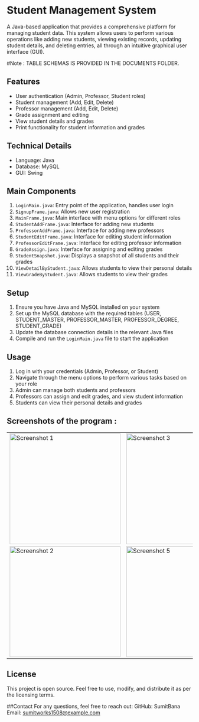 # Student Management System

A Java-based application that provides a comprehensive platform for managing student data. This system allows users to perform various operations like adding new students, viewing existing records, updating student details, and deleting entries, all through an intuitive graphical user interface (GUI).

#Note : TABLE SCHEMAS IS PROVIDED IN THE DOCUMENTS FOLDER.

## Features

- User authentication (Admin, Professor, Student roles)
- Student management (Add, Edit, Delete)
- Professor management (Add, Edit, Delete)
- Grade assignment and editing
- View student details and grades
- Print functionality for student information and grades

## Technical Details

- Language: Java
- Database: MySQL
- GUI: Swing

## Main Components

1. `LoginMain.java`: Entry point of the application, handles user login
2. `SignupFrame.java`: Allows new user registration
3. `MainFrame.java`: Main interface with menu options for different roles
4. `StudentAddFrame.java`: Interface for adding new students
5. `ProfessorAddFrame.java`: Interface for adding new professors
6. `StudentEditFrame.java`: Interface for editing student information
7. `ProfessorEditFrame.java`: Interface for editing professor information
8. `GradeAssign.java`: Interface for assigning and editing grades
9. `StudentSnapshot.java`: Displays a snapshot of all students and their grades
10. `ViewDetailByStudent.java`: Allows students to view their personal details
11. `ViewGradeByStudent.java`: Allows students to view their grades

## Setup

1. Ensure you have Java and MySQL installed on your system
2. Set up the MySQL database with the required tables (USER, STUDENT_MASTER, PROFESSOR_MASTER, PROFESSOR_DEGREE, STUDENT_GRADE)
3. Update the database connection details in the relevant Java files
4. Compile and run the `LoginMain.java` file to start the application

## Usage

1. Log in with your credentials (Admin, Professor, or Student)
2. Navigate through the menu options to perform various tasks based on your role
3. Admin can manage both students and professors
4. Professors can assign and edit grades, and view student information
5. Students can view their personal details and grades

## Screenshots of the program :
<table>
  <tr>
    <td><img src="https://github.com/user-attachments/assets/2c2dc2f2-cb5a-4842-ad11-8c9cdebdec21" alt="Screenshot 1" width="300"></td>
    <td><img src="https://github.com/user-attachments/assets/42135a66-c429-4a40-9a3a-e3f292074d2c" alt="Screenshot 3" width="300"></td>
    <td><img src="https://github.com/user-attachments/assets/9faf2eb6-6ede-4130-9f92-87a3c0c1a101" alt="Screenshot 4" width="300"></td>
  </tr>
  <tr>
    <td><img src="https://github.com/user-attachments/assets/47cd6a30-af09-445f-885a-a1e85b049d04" alt="Screenshot 2" width="300"></td>
    <td><img src="https://github.com/user-attachments/assets/28d7d8a4-79ae-4a48-86d6-abd881de7fb8" alt="Screenshot 5" width="300"></td>
    <td><img src="https://github.com/user-attachments/assets/df28b6c9-b61b-4814-b547-828515fa68aa" alt="Screenshot 6" width="300"></td>
  </tr>
</table>


## License

This project is open source. Feel free to use, modify, and distribute it as per the licensing terms.

##Contact
For any questions, feel free to reach out:
GitHub: SumitBana
Email: sumitworks1508@example.com
